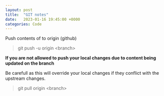 ```yaml
---
layout: post
title:  "GIT notes"
date:   2023-01-16 19:45:00 +0000
categories: Code
---
```


Push contents of <branch> to origin (github)
> git push -u origin \<branch>
  
**If you are not allowed to push your local changes due to content being updated on the branch**
  
Be carefull as this will override your local changes if they conflict with the upstream changes.
> git pull origin \<branch>
